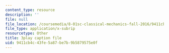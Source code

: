 ```yaml
---
content_type: resource
description: ''
file: null
file_location: /coursemedia/8-01sc-classical-mechanics-fall-2016/9411cb4c43fe5a87be7b9b5879575e0f_l062G7RC8-o.vtt
file_type: application/x-subrip
resourcetype: Other
title: 3play caption file
uid: 9411cb4c-43fe-5a87-be7b-9b5879575e0f
---
```

